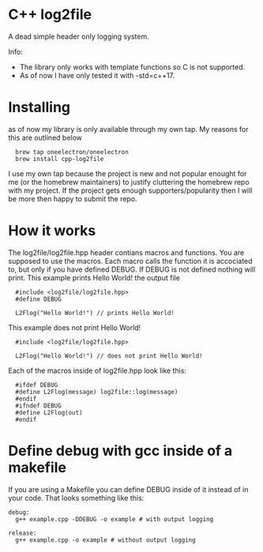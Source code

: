 # C++ log2file
A dead simple header only logging system.

Info:
- The library only works with template functions so C is not supported.
- As of now I have only tested it with -std=c++17.

# Installing
as of now my library is only available through my own tap. My reasons for this are outlined below
```
  brew tap oneelectron/oneelectron
  brew install cpp-log2file
```
I use my own tap because the project is new and not popular enought for me (or the homebrew maintainers) to justify cluttering the homebrew repo with my project.
If the project gets enough supporters/popularity then I will be more then happy to submit the repo.

# How it works
The log2file/log2file.hpp header contians macros and functions. You are supposed to use the macros.
Each macro calls the function it is accociated to, but only if you have defined DEBUG. If DEBUG is not defined nothing will print.
This example prints Hello World! the output file
```
  #include <log2file/log2file.hpp>
  #define DEBUG

  L2Flog("Hello World!") // prints Hello World!
```

This example does not print Hello World!
```
  #include <log2file/log2file.hpp>

  L2Flog("Hello World!") // does not print Hello World!
```


Each of the macros inside of log2file.hpp look like this:
```
  #ifdef DEBUG
  #define L2Flog(message) log2file::log(message)
  #endif
  #ifndef DEBUG
  #define L2Flog(out)
  #endif
```

# Define debug with gcc inside of a makefile
If you are using a Makefile you can define DEBUG inside of it instead of in your code. That looks something like this:
```
debug:
  g++ example.cpp -DDEBUG -o example # with output logging

release:
  g++ example.cpp -o example # without output logging
```

